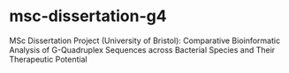 # msc-dissertation-g4
MSc Dissertation Project (University of Bristol): Comparative Bioinformatic Analysis of G-Quadruplex Sequences across Bacterial Species and Their Therapeutic Potential
